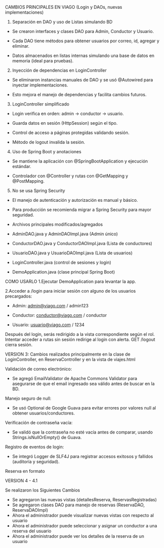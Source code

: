 CAMBIOS PRINCIPALES EN VIAGO (Login y DAOs, nuevas implementaciones)

1. Separación en DAO y uso de Listas simulando BD
 - Se crearon interfaces y clases DAO para Admin, Conductor y Usuario.

 - Cada DAO tiene métodos para obtener usuarios por correo, id, agregar y eliminar.

 - Datos almacenados en listas internas simulando una base de datos en memoria (ideal para pruebas).




2. Inyección de dependencias en LoginController
 - Se eliminaron instancias manuales de DAO y se usó @Autowired para inyectar implementaciones.

 - Esto mejora el manejo de dependencias y facilita cambios futuros.



3. LoginController simplificado
 - Login verifica en orden: admin → conductor → usuario.

 - Guarda datos en sesión (HttpSession) según el tipo.

 - Control de acceso a páginas protegidas validando sesión.

 - Método de logout invalida la sesión.



4. Uso de Spring Boot y anotaciones
 - Se mantiene la aplicación con @SpringBootApplication y ejecución estándar.

 - Controlador con @Controller y rutas con @GetMapping y @PostMapping.



5. No se usa Spring Security
 - El manejo de autenticación y autorización es manual y básico.

 - Para producción se recomienda migrar a Spring Security para mayor seguridad.

 - Archivos principales modificados/agregados
 -  AdminDAO.java y AdminDAOImpl.java (Admin único)

- ConductorDAO.java y ConductorDAOImpl.java (Lista de conductores)

 - UsuarioDAO.java y UsuarioDAOImpl.java (Lista de usuarios)

 - LoginController.java (control de sesiones y login)

 - DemoApplication.java (clase principal Spring Boot)








COMO USARLO
1.Ejecutar DemoApplication para levantar la app.

2.Acceder a /login para iniciar sesión con alguno de los usuarios precargados:

  - Admin: admin@viago.com / admin123

  - Conductor: conductor@viago.com / conductor

  - Usuario: usuario@viago.com / 1234

Después del login, serás redirigido a la vista correspondiente según el rol.
Intentar acceder a rutas sin sesión redirige al login con alerta.
GET /logout cierra sesión.








VERSION 3:
Cambios realizados principalmente en la clase de LoginController, en ReservaController y en la vista de viajes.html

Validación de correo electrónico:
 - Se agregó EmailValidator de Apache Commons Validator para asegurarse de que el email ingresado sea válido antes de buscar en la BD.

Manejo seguro de null:
 - Se usó Optional de Google Guava para evitar errores por valores null al obtener usuarios/conductores.

Verificación de contraseña vacía:
 - Se validó que la contraseña no esté vacía antes de comparar, usando Strings.isNullOrEmpty() de Guava.

Registro de eventos de login:
 - Se integró Logger de SLF4J para registrar accesos exitosos y fallidos (auditoría y seguridad).

Reserva en formato 


VERSION 4 - 4.1

Se realizaron los Siguientes Cambios

- Se agregaron las nuevas vistas (detallesReserva, ReservasRegistradas)
- Se agregaron clases DAO para manejo de reservas (ReservaDAO, ReservaDAOImpl)
- Ahora el administrador puede visualizar nuevas vistas con respecto al usuario
- Ahora el administrador puede seleccionar y asignar un conductor a una reserva del usuario
- Ahora el administrador puede ver los detalles de la reserva de un usuario
